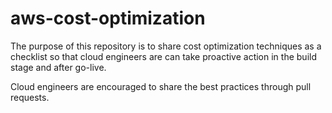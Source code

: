 # aws-cost-optimization
The purpose of this repository is to share cost optimization techniques as a checklist so that cloud engineers are can take proactive action in the build stage and after go-live.

Cloud engineers are encouraged to share the best practices through pull requests.
